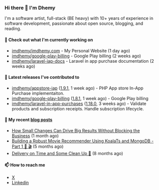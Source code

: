### Hi there 👋 I'm Dhemy

I'm a software artist, full-stack (BE heavy) with 10+ years of experience in software development,
passionate about open source, blogging, and reading.

#### 👷 Check out what I'm currently working on

- [imdhemy/imdhemy.com](https://github.com/imdhemy/imdhemy.com) - My Personal Website (1 day ago)
- [imdhemy/google-play-billing](https://github.com/imdhemy/google-play-billing) - Google Play billing (2 weeks ago)
- [imdhemy/laravel-iap-docs](https://github.com/imdhemy/laravel-iap-docs) - Laravel in app purchase documentation (2 weeks ago)

#### 🔭 Latest releases I've contributed to

- [imdhemy/appstore-iap](https://github.com/imdhemy/appstore-iap) ([1.9.1](https://github.com/imdhemy/appstore-iap/releases/tag/1.9.1), 1 week ago) - PHP App store In-App Purchase implementaiton.
- [imdhemy/google-play-billing](https://github.com/imdhemy/google-play-billing) ([1.8.1](https://github.com/imdhemy/google-play-billing/releases/tag/1.8.1), 1 week ago) - Google Play billing
- [imdhemy/laravel-in-app-purchases](https://github.com/imdhemy/laravel-in-app-purchases) ([1.18.0](https://github.com/imdhemy/laravel-in-app-purchases/releases/tag/1.18.0), 3 weeks ago) - Validate products and subscription receipts. Handle subscription lifecycle.

#### 📜 My recent [blog posts](https://imdhemy.com/)

- [How Small Changes Can Drive Big Results Without Blocking the Business](https://imdhemy.com/blog/generic/lean-incremental-changes-vs-big-bang-rerwites.html/) (1 month ago)
- [Building a Robust Movie Recommender Using KoalaTs and MongoDB - Part 1 🐨 🎬](https://imdhemy.com/blog/nodejs/robust-movie-recommender-koalats-mongodb-part-1.html/) (5 months ago)
- [Delivery on Time and Some Clean Up 🧹](https://imdhemy.com/blog/generic/delivery-on-time-and-cleanup.html/) (8 months ago)

#### 📫 How to reach me

- [X](https://twitter.com/imdhemy)
- [Linkedin](https://linkedin.com/in/imdhemy)
